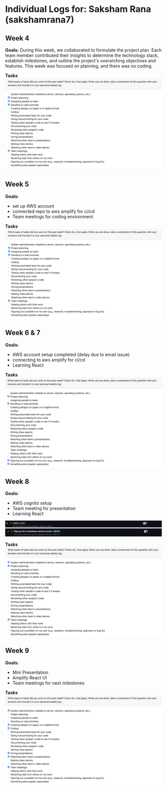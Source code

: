 # Individual Logs for: Saksham Rana (sakshamrana7)

## Week 4

**Goals:**
During this week, we collaborated to formulate the project plan. Each team member contributed their insights to determine the technology stack, establish milestones, and outline the project's overarching objectives and features. This week was focused on planning, and there was no coding.

**Tasks** 
![Saksham's tasks week 4](./screenshots/sak_week4.png)


## Week 5

**Goals:**
- set up AWS account
- connected repo to aws amplify for ci/cd
- Team meetings for coding environment

**Tasks**
![Saksham's tasks week 5](./screenshots/sak_week5.png)


## Week 6 & 7

**Goals:**
- AWS account setup completed (delay due to email issue)
- connecting to aws amplify for ci/cd
- Learning React

**Tasks**
![Saksham's tasks week 6 & 7](./screenshots/sak_week6.png)


## Week 8

**Goals:**
- AWS cognito setup
- Team meeting for presentation 
- Learning React

![Saksham's goals for week 8](./screenshots/week8_task1.png)
![Saksham's goals for week 8](./screenshots/week8_task2.png)

**Tasks**
![Saksham's tasks week 8](./screenshots/sak_week8.png)

## Week 9

**Goals:**
- Mini Presentation
- Amplify React UI
- Team meetings for next milestones

**Tasks**
![Saksham's tasks week 9](./screenshots/sak_week9.png)
